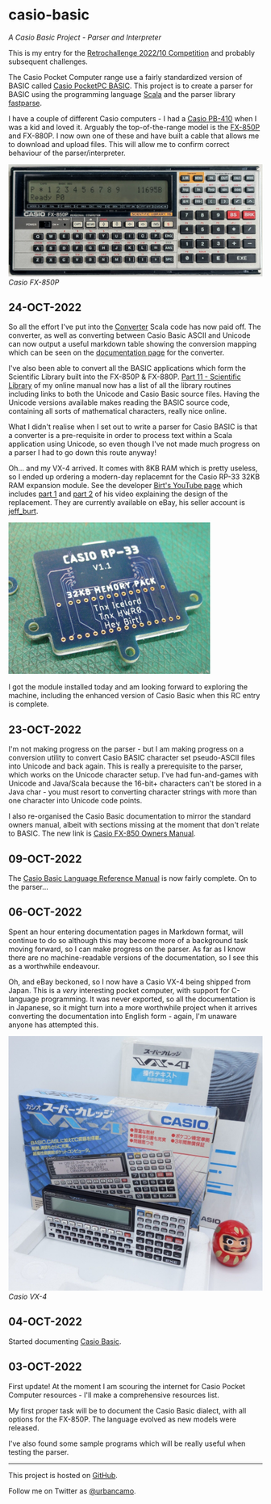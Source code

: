 # casio-basic
*A Casio Basic Project - Parser and Interpreter*

This is my entry for the
[Retrochallenge 2022/10 Competition](https://www.retrochallenge.org/p/entrants-list-202210.html) and probably
subsequent challenges.

The Casio Pocket Computer range use a fairly standardized version
of BASIC called [Casio PocketPC BASIC](http://foroplus.com/basic/casiopbasic.php). This project is to create a parser for
BASIC using the programming language [Scala](https://scala-lang.org)
and the parser library [fastparse](https://github.com/com-lihaoyi/fastparse).

I have a couple of different Casio computers - I had a
[Casio PB-410](https://ithistory.org/db/hardware/casio-computer-co-ltd/casio-pb-410) when I was a kid and loved it.
Arguably the top-of-the-range model is the [FX-850P](http://www.computinghistory.org.uk/det/20339/Casio-FX-850P/) and FX-880P. 
I now own one of these and have built a cable that allows me to download and upload files. This will allow
me to confirm correct behaviour of the parser/interpreter.

![Casio FX-850P](doc/images/Casio-FX850P.jpg)
*Casio FX-850P*

## 24-OCT-2022

So all the effort I've put into the [Converter](https://github.com/urbancamo/casio-basic/blob/main/src/main/scala/uk/m0nom/casio/basic/converter/Converter.scala) Scala
code has now paid off. The converter, as well as converting between Casio Basic ASCII and Unicode can now output a useful
markdown table showing the conversion mapping which can be seen on the [documentation page](doc/casio-ascii-to-unicode-converter.md) for the converter.

I've also been able to convert all the BASIC applications which form the Scientific Library built into the FX-850P & FX-880P.
[Part 11 - Scientific Library](doc/part-11-scientific-library.md) of my online manual now has a list of all the library routines including links 
to both the Unicode and Casio Basic source files. Having the Unicode versions available makes reading the BASIC source code,
containing all sorts of mathematical characters, really nice online.

What I didn't realise when I set out to write a parser for Casio BASIC is that a converter is a pre-requisite in order
to process text within a Scala application using Unicode, so even though I've not made much progress on a parser I had
to go down this route anyway!

Oh... and my VX-4 arrived. It comes with 8KB RAM which is pretty useless, so I ended up ordering a modern-day replacemnt
for the Casio RP-33 32KB RAM expansion module. See the developer [Birt's YouTube page](https://www.youtube.com/c/HeyBirt) which 
includes [part 1](https://www.youtube.com/watch?v=G3BDkjh6kNQ&t=6s) and [part 2](https://www.youtube.com/watch?v=DSXBF3-MclE&t=619s)
of his video explaining the design of the replacement. They are currently available on eBay, his seller account
is [jeff_burt](https://www.ebay.co.uk/usr/jeff_birt).

![RP-33 Replacement Module](rp-33.png)

I got the module installed today and am looking forward to exploring the machine, including the enhanced version of Casio Basic when
this RC entry is complete.

## 23-OCT-2022

I'm not making progress on the parser - but I am making progress on a conversion utility to convert Casio BASIC character
set pseudo-ASCII files into Unicode and back again. This is really a prerequisite to the parser, which works on the 
Unicode character setup. I've had fun-and-games with Unicode and Java/Scala because the 16-bit+ characters can't be stored
in a Java char - you must resort to converting character strings with more than one character into Unicode code points.

I also re-organised the Casio Basic documentation to mirror the standard owners manual, albeit with sections missing
at the moment that don't relate to BASIC. The new link is [Casio FX-850 Owners Manual](./doc/casio-fx850-owners-manual.md).

## 09-OCT-2022

The [Casio Basic Language Reference Manual](code/urbancamo.github.io/casio-basic/doc/casio-fx850-owners-manual.md) is now 
fairly complete. On to the parser...

## 06-OCT-2022

Spent an hour entering documentation pages in Markdown format, will continue
to do so although this may become more of a background task moving forward, so
I can make progress on the parser. As far as I know there are no machine-readable versions of the documentation, so I see this as a worthwhile
endeavour.

Oh, and eBay beckoned, so I now have a Casio VX-4 being shipped from Japan.
This is a *very* interesting pocket computer, with support for C-language
programming. It was never exported, so all the documentation is in Japanese,
so it might turn into a more worthwhile project when it arrives converting the
documentation into English form - again, I'm unaware anyone has attempted
this.

![Casio VX-4](doc/images/Casio-VX-4.jpg)
*Casio VX-4*

## 04-OCT-2022

Started documenting [Casio Basic](doc/casio-basic-language-reference).

## 03-OCT-2022

First update! At the moment I am scouring the internet for Casio Pocket
Computer resources - I'll make a comprehensive resources list.

My first proper task will be to document the Casio Basic dialect, with all
options for the FX-850P. The language evolved as new models were released.

I've also found some sample programs which will be really useful when testing
the parser.

----
This project is hosted on [GitHub](https://github.com/urbancamo/casio-basic).

Follow me on Twitter as [@urbancamo](https://twitter.com/urbancamo).
